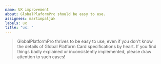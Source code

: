 ```yaml
---
name: UX improvement
about: GlobalPlaformPro should be easy to use.
assignees: martinpaljak
labels: ux
title: "ux: " 
---
```


> GlobalPlatformPro thrives to be easy to use, even if you don't know the details of Global Platform Card specifications by heart. If you find things badly explained or inconsistently implemented, please draw attention to such cases!
